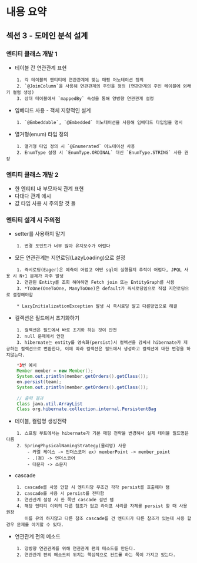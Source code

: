 # 내용 요약

## 섹션 3 - 도메인 분석 설계

### 엔티티 클래스 개발 1

* 테이블 간 연관관계 표현

```
	1. 각 테이블의 엔티티에 연관관계에 맞는 매핑 어노테이션 정의  
	2. `@JoinColumn`을 사용해 연관관계의 주인을 정의 (연관관계의 주인 테이블에 외래 키 컬럼 생성)  
	3. 상대 테이블에서 `mappedBy` 속성을 통해 양방향 연관관계 설정
```
  
* 임베디드 사용 - 객체 지향적인 설계  

```
	1. `@Embeddable`, `@Embedded` 어노테이션을 사용해 임베디드 타입임을 명시
```
  
* 열거형(enum) 타입 정의  

```
	1. 열거형 타입 정의 시 `@Enumerated` 어노테이션 사용  
	2. EnumType 설정 시 `EnumType.ORDINAL` 대신 `EnumType.STRING` 사용 권장
```

### 엔티티 클래스 개발 2

* 한 엔티티 내 부모자식 관계 표현
* 다대다 관계 에시
* 값 타입 사용 시 주의할 것 들

### 엔티티 설계 시 주의점

* setter를 사용하지 말기

```
	1. 변경 포인트가 너무 많아 유지보수가 어렵다
```

* 모든 연관관계는 지연로딩(LazyLoading)으로 설정

```
	1. 즉시로딩(Eager)은 예측이 어렵고 어떤 sql이 실행될지 추적이 어렵다, JPQL 사용 시 N+1 문제가 자주 발생
	2. 연관된 Entity를 조회 해야하면 Fetch join 또는 EntityGraph를 사용
	3. *ToOne(OneToOne, ManyToOne)은 default가 즉시로딩임으로 직접 지연로딩으로 설정해야함
	
	* LazyInitializationException 발생 시 즉시로딩 말고 다른방법으로 해결

```

* 컬렉션은 필드에서 초기화하기

```
	1. 컬렉션은 필드에서 바로 초기화 하는 것이 안전
	2. null 문제에서 안전
	3. hibernate는 entity를 영속화(persist)시 컬렉션을 감싸서 hibernate가 제공하는 컬렉션으로 변환한다, 이에 따라 컬렉션은 필드에서 생성하고 컬렉션에 대한 변경을 하지않는다.
```

```java
	*3번 예시
	Member member = new Member();
	System.out.println(member.getOrders().getClass());
	en.persist(team);
	System.out.println(member.getOrders().getClass());
	
	// 출력 결과
	Class java.util.ArrayList
	Class org.hibernate.collection.internal.PersistentBag
```

* 테이블, 컬럼명 생성전략

```
	1. 스프링 부트에서는 hibernate가 기본 매핑 전략을 변경해서 실제 테이블 필드명은 다름
	2. SpringPhysicalNamingStrategy(물리명) 사용
		- 카멜 케이스 -> 언더스코어 ex) memberPoint -> member_point
		- .(점) -> 언더스코어
		- 대문자 -> 소문자
```

* cascade

```
	1. cascade를 사용 안할 시 엔티티당 무조건 각각 persist를 호출해야 됌
	2. cascade를 사용 시 persist를 전파함
	3. 연관관계 설정 시 한 쪽만 cascade 걸면 됌
	4. 해당 엔티티 이외의 다른 참조가 없고 라이프 사리클 자체를 persist 할 때 사용 권장
	   이를 유의 하지않고 다른 참조 cascade를 건 엔티티가 다른 참조가 있는데 사용 할 경우 문제를 야기할 수 있다.
```

* 연관관계 편의 메소드

```
	1. 양방향 연관관계를 위해 연관관계 편의 메소드를 만든다.
	2. 연관관계 편의 메소드의 위치는 핵심적으로 컨트롤 하는 쪽이 가지고 있는다.
```





